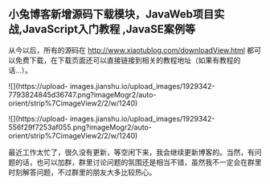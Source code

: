##  小兔博客新增源码下载模块，JavaWeb项目实战,JavaScript入门教程 ,JavaSE案例等

从今以后，所有的源码在 <http://www.xiaotublog.com/downloadView.html>
都可以免费下载，在下载页面还可以直接链接到相关的教程地址（如果有教程的话...）。

![](https://upload-
images.jianshu.io/upload_images/1929342-7793824845d36747.png?imageMogr2/auto-
orient/strip%7CimageView2/2/w/1240)

![](https://upload-
images.jianshu.io/upload_images/1929342-556f29f7253af055.png?imageMogr2/auto-
orient/strip%7CimageView2/2/w/1240)

最近工作太忙了，很久没有更新，等空闲下来，我会继续更新博客的。当然，有问题的话，也可以加群，群里讨论问题的氛围还是相当不错，虽然我不一定会在群里时刻解答问题，不过群里的朋友大多比较热心。

